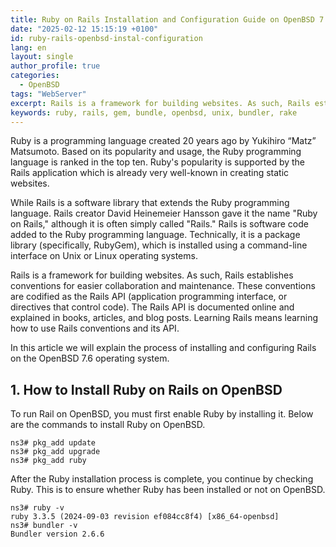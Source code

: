 ```yaml
---
title: Ruby on Rails Installation and Configuration Guide on OpenBSD 7.6
date: "2025-02-12 15:15:19 +0100"
id: ruby-rails-openbsd-instal-configuration
lang: en
layout: single
author_profile: true
categories:
  - OpenBSD
tags: "WebServer"
excerpt: Rails is a framework for building websites. As such, Rails establishes conventions for easier collaboration and maintenance
keywords: ruby, rails, gem, bundle, openbsd, unix, bundler, rake
---
```


Ruby is a programming language created 20 years ago by Yukihiro “Matz” Matsumoto. Based on its popularity and usage, the Ruby programming language is ranked in the top ten. Ruby's popularity is supported by the Rails application which is already very well-known in creating static websites.

While Rails is a software library that extends the Ruby programming language. Rails creator David Heinemeier Hansson gave it the name "Ruby on Rails," although it is often simply called "Rails." Rails is software code added to the Ruby programming language. Technically, it is a package library (specifically, RubyGem), which is installed using a command-line interface on Unix or Linux operating systems.

Rails is a framework for building websites. As such, Rails establishes conventions for easier collaboration and maintenance. These conventions are codified as the Rails API (application programming interface, or directives that control code). The Rails API is documented online and explained in books, articles, and blog posts. Learning Rails means learning how to use Rails conventions and its API.

In this article we will explain the process of installing and configuring Rails on the OpenBSD 7.6 operating system.

## 1. How to Install Ruby on Rails on OpenBSD
To run Rail on OpenBSD, you must first enable Ruby by installing it. Below are the commands to install Ruby on OpenBSD.

```
ns3# pkg_add update
ns3# pkg_add upgrade
ns3# pkg_add ruby
```

After the Ruby installation process is complete, you continue by checking Ruby. This is to ensure whether Ruby has been installed or not on OpenBSD.

```
ns3# ruby -v
ruby 3.3.5 (2024-09-03 revision ef084cc8f4) [x86_64-openbsd]
ns3# bundler -v
Bundler version 2.6.6
```




